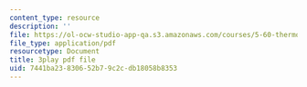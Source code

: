 ```yaml
---
content_type: resource
description: ''
file: https://ol-ocw-studio-app-qa.s3.amazonaws.com/courses/5-60-thermodynamics-kinetics-spring-2008/7441ba23830652b79c2cdb18058b8353_RUz-DJz3--I.pdf
file_type: application/pdf
resourcetype: Document
title: 3play pdf file
uid: 7441ba23-8306-52b7-9c2c-db18058b8353
---
```

